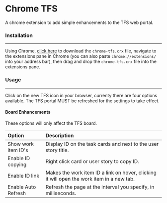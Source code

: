 # Chrome TFS 

A chrome extension to add simple enhancements to the TFS web portal.

### Installation
---

Using Chrome, [click here](https://github.com/jonlunsford/chrome-tfs/raw/master/chrome-tfs.crx) to download the `chrome-tfs.crx` file, navigate to the extensions pane in Chrome (you can also paste `chrome://extensions/` into your address bar), then drag and drop the `chrome-tfs.crx` file into the extensions pane.

### Usage
---
Click on the new TFS icon in your browser, currenty there are four options available. The TFS portal MUST be refreshed for the settings to take effect.

#### Board Enhancements
These options will only affect the TFS board.

| Option                | Description                                                                                |
|:----------------------|:-------------------------------------------------------------------------------------------|
| Show work item ID's   | Display ID on the task cards and next to the user story title.                             |
| Enable ID copying     | Right click card or user story to copy ID.                                                 |
| Enable ID link        | Makes the work item ID a link on hover, clicking it will open the work item in a new tab.  |
| Enable Auto Refresh   | Refresh the page at the interval you specify, in milliseconds.                             |